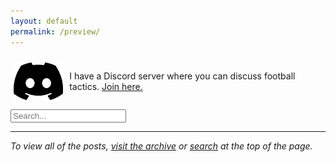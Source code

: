 ```yaml
---
layout: default
permalink: /preview/
---
```


<div style="display: flex; align-items: center; padding: 10px; margin-bottom: 5px; padding-left: 5px;">
    <img src="
https://raw.githubusercontent.com/kyleboas/images/main/uploads/2024/07/12/Image-12Jul2024_13:42:15.png" alt="Image" style="height: 60px; margin-right: 10px;">
    <p style="font-size: 14px; margin: 0;">
        I have a Discord server where you can discuss football tactics. <a href="https://discord.gg/pQuympz34q">Join here.</a>
    </p>
</div>

<div class="searchInput">
  <div id="search-criteria-container">
    <input type="text" id="search-input" placeholder="Search...">
  </div>
  <p id="p-result-count" style="margin-top: 0px;"><span id="result-count"></span></p>
  <div class="resultBox">
    <!-- here list are inserted from javascript -->
  </div>
</div>

<ul id="post-list"></ul>

<hr>

<p><em>To view all of the posts, <a href="https://tacticsjournal.com/archive/">visit the archive</a> or <a href="https://tacticsjournal.com/#top">search</a> at the top of the page.</em></p>

<style>

.tag {
  display: inline-block;
  background-color: #e0e0e0;
  border-radius: 5px;
  padding: 5px 10px;
  margin-right: 5px;
  margin-bottom: 5px;
  font-size: 14px;
}

.tag .remove-tag {
  margin-left: 10px;
  cursor: pointer;
  color: #ff0000;
}

</style>

<script>
  window.addEventListener("DOMContentLoaded", function() {
    var queryString = window.location.search;
    var urlParams = new URLSearchParams(queryString);
    var searchQuery = urlParams.get("search");

    if (searchQuery) {
      var searchInput = document.getElementById("search-input");
      searchInput.value = searchQuery;
      searchInput.dispatchEvent(new Event("input"));
    }
  });
</script>
<script src="/js/search-test-test.js"></script>
<script src="/js/suggest.js"></script>